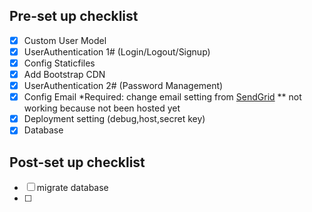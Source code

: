 ## Pre-set up checklist

- [x] Custom User Model
- [x] UserAuthentication 1# (Login/Logout/Signup)
- [x] Config Staticfiles
- [x] Add Bootstrap CDN
- [x] UserAuthentication 2# (Password Management)
- [x] Config Email *Required: change email setting from [SendGrid](https://app.sendgrid.com/guide/integrate/langs/smtp#guide?integrate=true)
    ** not working because not been hosted yet
- [x] Deployment setting (debug,host,secret key)
- [x] Database

## Post-set up checklist

- [ ] migrate database
- [ ]
